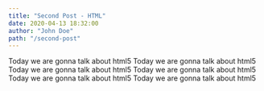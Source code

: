 ```yaml
---
title: "Second Post - HTML"
date: 2020-04-13 18:32:00
author: "John Doe"
path: "/second-post"
---
```


Today we are gonna talk about html5 Today we are gonna talk about html5 Today we are gonna talk about html5 Today we are gonna talk about html5 Today we are gonna talk about html5 Today we are gonna talk about html5

